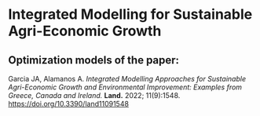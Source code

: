 # Integrated Modelling for Sustainable Agri-Economic Growth

## Optimization models of the paper:

Garcia JA, Alamanos A. *Integrated Modelling Approaches for Sustainable Agri-Economic Growth and Environmental Improvement: Examples from Greece, Canada and Ireland.* **Land.** 2022; 11(9):1548. https://doi.org/10.3390/land11091548


